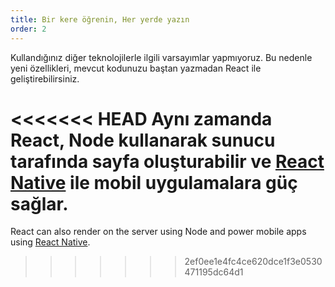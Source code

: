 ```yaml
---
title: Bir kere öğrenin, Her yerde yazın
order: 2
---
```


Kullandığınız diğer teknolojilerle ilgili varsayımlar yapmıyoruz. Bu nedenle yeni özellikleri, mevcut kodunuzu baştan yazmadan React ile geliştirebilirsiniz.

<<<<<<< HEAD
Aynı zamanda React, Node kullanarak sunucu tarafında sayfa oluşturabilir ve [React Native](https://facebook.github.io/react-native/) ile mobil uygulamalara güç sağlar.
=======
React can also render on the server using Node and power mobile apps using [React Native](https://reactnative.dev/).
>>>>>>> 2ef0ee1e4fc4ce620dce1f3e0530471195dc64d1
